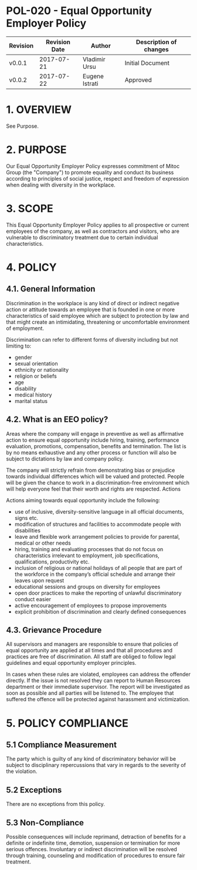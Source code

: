 # POL-020 - Equal Opportunity Employer Policy


Revision | Revision Date | Author | Description of changes
-------- | ------------- | ------ | ----------------------
v0.0.1 | 2017-07-21 | Vladimir Ursu | Initial Document
v0.0.2 | 2017-07-22 | Eugene Istrati | Approved


# 1. OVERVIEW

See Purpose.


# 2. PURPOSE

Our Equal Opportunity Employer Policy expresses commitment of Mitoc Group (the "Company") to promote equality and conduct its business according to principles of social justice, respect and freedom of expression when dealing with diversity in the workplace.


# 3. SCOPE

This Equal Opportunity Employer Policy applies to all prospective or current employees of the company, as well as contractors and visitors, who are vulnerable to discriminatory treatment due to certain individual characteristics.


# 4. POLICY 

## 4.1. General Information

Discrimination in the workplace is any kind of direct or indirect negative action or attitude towards an employee that is founded in one or more characteristics of said employee which are subject to protection by law and that might create an intimidating, threatening or uncomfortable environment of employment.

Discrimination can refer to different forms of diversity including but not limiting to:

- gender
- sexual orientation
- ethnicity or nationality
- religion or beliefs
- age
- disability
- medical history
- marital status

## 4.2. What is an EEO policy?

Areas where the company will engage in preventive as well as affirmative action to ensure equal opportunity include hiring, training, performance evaluation, promotions, compensation, benefits and termination. The list is by no means exhaustive and any other process or function will also be subject to dictations by law and company policy.

The company will strictly refrain from demonstrating bias or prejudice towards individual differences which will be valued and protected. People will be given the chance to work in a discrimination-free environment which will help everyone feel that their worth and rights are respected.
Actions

Actions aiming towards equal opportunity include the following:

- use of inclusive, diversity-sensitive language in all official documents, signs etc.
- modification of structures and facilities to accommodate people with disabilities
- leave and flexible work arrangement policies to provide for parental, medical or other needs
- hiring, training and evaluating processes that do not focus on characteristics irrelevant to employment, job specifications, qualifications, productivity etc.
- inclusion of religious or national holidays of all people that are part of the workforce in the company’s official schedule and arrange their leaves upon request
- educational sessions and groups on diversity for employees
- open door practices to make the reporting of unlawful discriminatory conduct easier
- active encouragement of employees to propose improvements
- explicit prohibition of discrimination and clearly defined consequences

## 4.3. Grievance Procedure

All supervisors and managers are responsible to ensure that policies of equal opportunity are applied at all times and that all procedures and practices are free of discrimination. All staff are obliged to follow legal guidelines and equal opportunity employer principles.

In cases when these rules are violated, employees can address the offender directly. If the issue is not resolved they can report to Human Resources department or their immediate supervisor. The report will be investigated as soon as possible and all parties will be listened to. The employee that suffered the offence will be protected against harassment and victimization.


# 5. POLICY COMPLIANCE 

## 5.1	Compliance Measurement

The party which is guilty of any kind of discriminatory behavior will be subject to disciplinary repercussions that vary in regards to the severity of the violation.

##  5.2	Exceptions

There are no exceptions from this policy.

##  5.3	Non-Compliance

Possible consequences will include reprimand, detraction of benefits for a definite or indefinite time, demotion, suspension or termination for more serious offences. Involuntary or indirect discrimination will be resolved through training, counseling and modification of procedures to ensure fair treatment.
